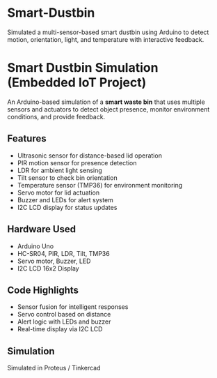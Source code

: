 # Smart-Dustbin
Simulated a multi-sensor-based smart dustbin using Arduino to detect motion, orientation, light, and temperature with interactive feedback.
# Smart Dustbin Simulation (Embedded IoT Project)

An Arduino-based simulation of a **smart waste bin** that uses multiple sensors and actuators to detect object presence, monitor environment conditions, and provide feedback.

## Features
- Ultrasonic sensor for distance-based lid operation
- PIR motion sensor for presence detection
- LDR for ambient light sensing
- Tilt sensor to check bin orientation
- Temperature sensor (TMP36) for environment monitoring
- Servo motor for lid actuation
- Buzzer and LEDs for alert system
- I2C LCD display for status updates

## Hardware Used
- Arduino Uno
- HC-SR04, PIR, LDR, Tilt, TMP36
- Servo motor, Buzzer, LED
- I2C LCD 16x2 Display

## Code Highlights
- Sensor fusion for intelligent responses
- Servo control based on distance
- Alert logic with LEDs and buzzer
- Real-time display via I2C LCD

## Simulation
Simulated in Proteus / Tinkercad
